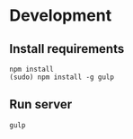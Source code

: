 # Development

## Install requirements
```
npm install
(sudo) npm install -g gulp
```

## Run server
`gulp`
